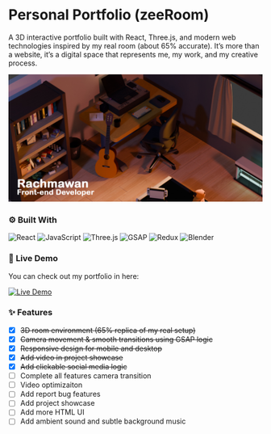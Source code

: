 # Personal Portfolio (zeeRoom)

A 3D interactive portfolio built with React, Three.js, and modern web technologies inspired by my real room (about 65% accurate).
It’s more than a website, it’s a digital space that represents me, my work, and my creative process.
<br>

![Preview](public/img/thumbnail.jpg)

### ⚙️ Built With

![React](https://img.shields.io/badge/React-20232A?logo=react&logoColor=61DAFB)
![JavaScript](https://img.shields.io/badge/JavaScript-F7DF1E?logo=javascript&logoColor=black)
![Three.js](https://img.shields.io/badge/Three.js-000000?logo=three.js&logoColor=white)
![GSAP](https://img.shields.io/badge/GSAP-88CE02?logo=greensock&logoColor=white)
![Redux](https://img.shields.io/badge/Redux-764ABC?logo=redux&logoColor=white)
![Blender](https://img.shields.io/badge/Blender-F5792A?logo=blender&logoColor=white)

### 🔗 Live Demo

You can check out my portfolio in here:

[![Live Demo](https://img.shields.io/badge/Live-Demo-brightgreen?style=for-the-badge&logo=playwright&logoColor=white)](https://mawan-zee.dev)

### ✨ Features

- [x] ~~3D room environment (65% replica of my real setup)~~
- [x] ~~Camera movement & smooth transitions using GSAP logic~~
- [x] ~~Responsive design for mobile and desktop~~
- [x] ~~Add video in project showcase~~
- [x] ~~Add clickable social media logic~~
- [ ] Complete all features camera transition
- [ ] Video optimizaiton
- [ ] Add report bug features
- [ ] Add project showcase
- [ ] Add more HTML UI
- [ ] Add ambient sound and subtle background music
